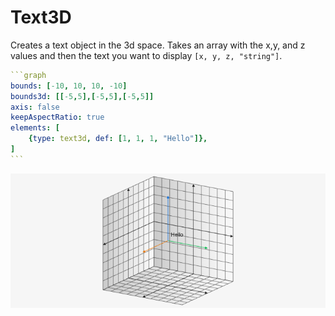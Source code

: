 # Text3D

Creates a text object in the 3d space. Takes an array with the x,y, and z values and then the text you want to display `[x, y, z, "string"]`.

````yaml
```graph
bounds: [-10, 10, 10, -10]
bounds3d: [[-5,5],[-5,5],[-5,5]]
axis: false
keepAspectRatio: true
elements: [
	{type: text3d, def: [1, 1, 1, "Hello"]},
]
```
````

![text3d](../../imgs/Text3D-graph-1.png)